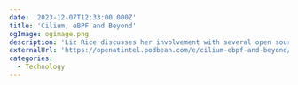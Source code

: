 ```yaml
---
date: '2023-12-07T12:33:00.000Z'
title: 'Cilium, eBPF and Beyond'
ogImage: ogimage.png
description: 'Liz Rice discusses her involvement with several open source projects such as the Cilium project and eBPF'
externalUrl: 'https://openatintel.podbean.com/e/cilium-ebpf-and-beyond/'
categories:
  - Technology
---
```

